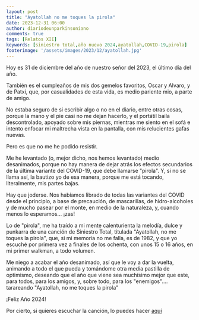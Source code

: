 ```yaml
---
layout: post
title: "Ayatollah no me toques la pirola"
date: 2023-12-31 06:00
author: diariodeunparkinsoniano
comments: true
tags: [Relatos XII] 
keywords: [siniestro total,año nuevo 2024,ayatollah,COVID-19,pirola]
footerimage: '/assets/images/2023/12/ayatollah.jpg'
---
```

Hoy es 31 de diciembre del año de nuestro señor del 2023, el último día del año. 

También es el cumpleaños de mis dos gemelos favoritos, Oscar y Alvaro, y de Patxi, que, por casualidades de esta vida, es medio pariente mio, a parte de amigo.

No estaba seguro de si escribir algo o no en el diario, entre otras cosas, porque la mano y el pie casi no me dejan hacerlo, y el portátil baila descontrolado, apoyado sobre mis piernas, mientras me siento en el sofá e intento enfocar mi maltrecha vista en la pantalla, con mis relucientes gafas nuevas.

Pero es que no me he podido resistir.

Me he levantado (o, mejor dicho, nos hemos levantado) medio desanimados, porque no hay manera de dejar atrás los efectos secundarios de la última variante del COVID-19, que debe llamarse "pirola". Y, si no se llama así, la bautizo yo de esa manera, porque me está tocando, literalmente, mis partes bajas.

Hay que joderse. Nos habíamos librado de todas las variantes del COVID desde el principio, a base de precaución, de mascarillas, de hidro-alcoholes y de mucho pasear por el monte, en medio de la naturaleza, y, cuando menos lo esperamos... ¡zas!

Lo de "pirola", me ha traído a mi mente calenturienta la melodía, dulce y punkarra de una canción de Siniestro Total, titulada "Ayatollah, no me toques la pirola", que, si mi memoria no me falla, es de 1982, y que yo escuché por primera vez a finales de los ochenta, con unos 15 o 16 años, en mi primer walkman, a todo volumen.

Me niego a acabar el año desanimado, así que le voy a dar la vuelta, animando a todo el que pueda y tomándome otra media pastilla de optimismo, deseando que el año que viene sea muchísimo mejor que este, para todos, para los amigos, y, sobre todo, para los "enemigos".... tarareando "Ayatollah, no me toques la pirola"

¡Feliz Año 2024!

Por cierto, si quieres escuchar la canción, lo puedes hacer [aquí](https://www.youtube.com/watch?v=bJrQlti_qT8)